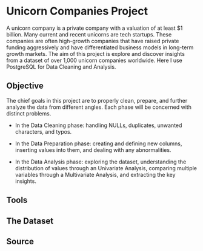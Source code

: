 # Unicorn Companies Project

A unicorn company is a private company with a valuation of at least $1 billion. Many current and recent unicorns are tech startups. These companies are often high-growth companies that have raised private funding aggressively and have differentiated business models in long-term growth markets. The aim of this project is explore and discover insights from a dataset of over 1,000 unicorn companies worldwide. Here I use PostgreSQL for Data Cleaning and Analysis.

## Objective

The chief goals in this project are to properly clean, prepare, and further analyze the data from different angles. Each phase will be concerned with distinct problems.

- In the Data Cleaning phase: handling NULLs, duplicates, unwanted characters, and typos.

- In the Data Preparation phase: creating and defining new columns, inserting values into them, and dealing with any abnormalities.

- In the Data Analysis phase: exploring the dataset, understanding the distribution of values through an Univariate Analysis, comparing multiple variables through a Multivariate Analysis, and extracting the key insights.

## Tools


## The Dataset


## Source
